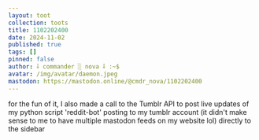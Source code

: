```yaml
---
layout: toot
collection: toots
title: 1102202400
date: 2024-11-02
published: true
tags: []
pinned: false
author: ⸸ commander ░ nova ⸸ :~$
avatar: /img/avatar/daemon.jpeg
mastodon: https://mastodon.online/@cmdr_nova/1102202400
---
```


for the fun of it, I also made a call to the Tumblr API to post live updates of my python script 'reddit-bot' posting to my tumblr account (it didn't make sense to me to have multiple mastodon feeds on my website lol) directly to the sidebar
